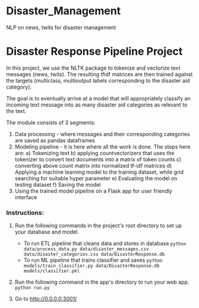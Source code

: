 # Disaster_Management
NLP on news, twits for disaster management

# Disaster Response Pipeline Project
In this project, we use the NLTK package to tokenize and vectorize text messages (news, twits).
The resulting tfidf matrices are then trained against the targets 
(multiclass, multioutput labels corresponding to the disaster aid category).

The goal is to eventually arrive at a model that will appropriately classify an incoming
text message into as many disaster aid categories as relevant to the text.

The module consists of 3 segments:
1) Data processing - where messages and their corresponding categories are saved as pandas dataframes
2) Modeling pipeline - it is here where all the work is done. The steps here are:
	  a) Tokenizing text
    b) applying countvectorizers that uses the tokenizer to convert text documents into a matrix of token counts
    c) converting above count matrix into normalized tf-idf matrices
    d) Applying a machine learning model to the training dataset, while grid searching for suitable hyper parameter
    e) Evaluating the model on testing dataset
    f) Saving the model
3) Using the trained model pipeline on a Flask app for user friendly interface

### Instructions:
1. Run the following commands in the project's root directory to set up your database and model.

    - To run ETL pipeline that cleans data and stores in database
        `python data/process_data.py data/disaster_messages.csv data/disaster_categories.csv data/DisasterResponse.db`
    - To run ML pipeline that trains classifier and saves
        `python models/train_classifier.py data/DisasterResponse.db models/classifier.pkl`

2. Run the following command in the app's directory to run your web app.
    `python run.py`

3. Go to http://0.0.0.0:3001/
